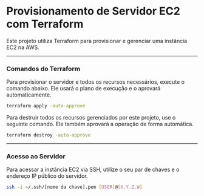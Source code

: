 # Provisionamento de Servidor EC2 com Terraform

Este projeto utiliza Terraform para provisionar e gerenciar uma instância EC2 na AWS.

---

### Comandos do Terraform

Para provisionar o servidor e todos os recursos necessários, execute o comando abaixo. Ele usará o plano de execução e o aprovará automaticamente.

```bash
terraform apply -auto-approve
````

Para destruir todos os recursos gerenciados por este projeto, use o seguinte comando. Ele também aprovará a operação de forma automática.

```bash
terraform destroy -auto-approve
```

-----

### Acesso ao Servidor

Para acessar a instância EC2 via SSH, utilize o seu par de chaves e o endereço IP público do servidor.

```bash
ssh -i ~/.ssh/[nome da chave].pem [USER]@[X.Y.Z.W]
```
